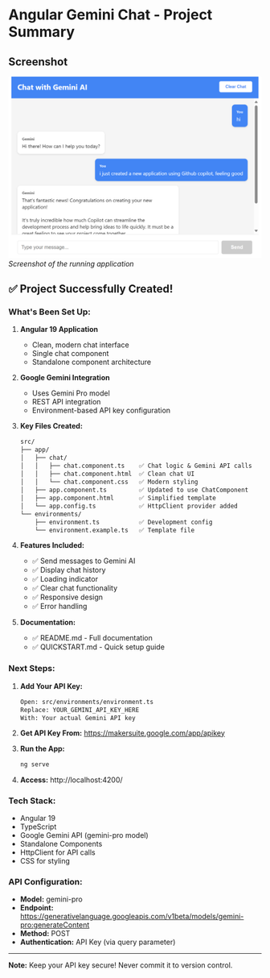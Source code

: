 # Angular Gemini Chat - Project Summary

## Screenshot

![Angular Gemini Chat Application](image.png)
*Screenshot of the running application*

## ✅ Project Successfully Created!

### What's Been Set Up:

1. **Angular 19 Application**
   - Clean, modern chat interface
   - Single chat component
   - Standalone component architecture

2. **Google Gemini Integration**
   - Uses Gemini Pro model
   - REST API integration
   - Environment-based API key configuration

3. **Key Files Created:**
   ```
   src/
   ├── app/
   │   ├── chat/
   │   │   ├── chat.component.ts    ✅ Chat logic & Gemini API calls
   │   │   ├── chat.component.html  ✅ Clean chat UI
   │   │   └── chat.component.css   ✅ Modern styling
   │   ├── app.component.ts         ✅ Updated to use ChatComponent
   │   ├── app.component.html       ✅ Simplified template
   │   └── app.config.ts            ✅ HttpClient provider added
   └── environments/
       ├── environment.ts           ✅ Development config
       └── environment.example.ts   ✅ Template file
   ```

4. **Features Included:**
   - ✅ Send messages to Gemini AI
   - ✅ Display chat history
   - ✅ Loading indicator
   - ✅ Clear chat functionality
   - ✅ Responsive design
   - ✅ Error handling

5. **Documentation:**
   - ✅ README.md - Full documentation
   - ✅ QUICKSTART.md - Quick setup guide

### Next Steps:

1. **Add Your API Key:**
   ```
   Open: src/environments/environment.ts
   Replace: YOUR_GEMINI_API_KEY_HERE
   With: Your actual Gemini API key
   ```

2. **Get API Key From:**
   https://makersuite.google.com/app/apikey

3. **Run the App:**
   ```bash
   ng serve
   ```

4. **Access:**
   http://localhost:4200/

### Tech Stack:
- Angular 19
- TypeScript
- Google Gemini API (gemini-pro model)
- Standalone Components
- HttpClient for API calls
- CSS for styling

### API Configuration:
- **Model:** gemini-pro
- **Endpoint:** https://generativelanguage.googleapis.com/v1beta/models/gemini-pro:generateContent
- **Method:** POST
- **Authentication:** API Key (via query parameter)

---
**Note:** Keep your API key secure! Never commit it to version control.
